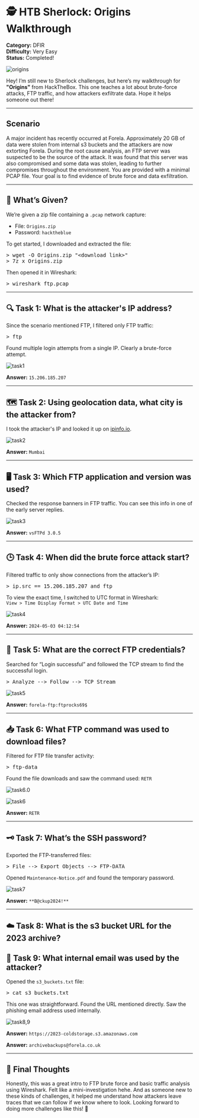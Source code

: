 # 🕵️ HTB Sherlock: Origins Walkthrough

**Category:** DFIR   
**Difficulty:** Very Easy  
**Status:** Completed!

![origins](https://github.com/candypopZZ/htb-sherlock-walkthrough/blob/main/images/origins.JPG?raw=true)

Hey! I’m still new to Sherlock challenges, but here’s my walkthrough for **"Origins"** from HackTheBox. This one teaches a lot about brute-force attacks, FTP traffic, and how attackers exfiltrate data. Hope it helps someone out there!

---
## Scenario

A major incident has recently occurred at Forela. Approximately 20 GB of data were stolen from internal s3 buckets and the attackers are now extorting Forela. During the root cause analysis, an FTP server was suspected to be the source of the attack. It was found that this server was also compromised and some data was stolen, leading to further compromises throughout the environment. You are provided with a minimal PCAP file. Your goal is to find evidence of brute force and data exfiltration.

---

## 📁 What’s Given?

We’re given a zip file containing a `.pcap` network capture:

- File: `Origins.zip`
- Password: `hacktheblue`

To get started, I downloaded and extracted the file:

<pre>
> wget -O Origins.zip "&lt;download link&gt;"
> 7z x Origins.zip
</pre>

Then opened it in Wireshark:

<pre>
> wireshark ftp.pcap
</pre>

---

## 🔍 Task 1: What is the attacker's IP address?

Since the scenario mentioned FTP, I filtered only FTP traffic:

<pre>
> ftp
</pre>

Found multiple login attempts from a single IP. Clearly a brute-force attempt.

![task1](https://github.com/candypopZZ/htb-sherlock-walkthrough/blob/main/images/task1.JPG?raw=true)

**Answer:** `15.206.185.207`

---

## 🗺️ Task 2: Using geolocation data, what city is the attacker from?

I took the attacker's IP and looked it up on [ipinfo.io](https://ipinfo.io).

![task2](https://github.com/candypopZZ/htb-sherlock-walkthrough/blob/main/images/task2.JPG?raw=true)

**Answer:** `Mumbai`

---

## 🖥️ Task 3: Which FTP application and version was used?

Checked the response banners in FTP traffic. You can see this info in one of the early server replies.

![task3]( https://github.com/candypopZZ/htb-sherlock-walkthrough/blob/main/images/task3.JPG?raw=true)

**Answer:** `vsFTPd 3.0.5`

---

## 🕒 Task 4: When did the brute force attack start?

Filtered traffic to only show connections from the attacker’s IP:

<pre>
> ip.src == 15.206.185.207 and ftp
</pre>

To view the exact time, I switched to UTC format in Wireshark:  
`View > Time Display Format > UTC Date and Time`

![task4](https://github.com/candypopZZ/htb-sherlock-walkthrough/blob/main/images/task4.JPG?raw=true)

**Answer:** `2024-05-03 04:12:54`

---

## 🔐 Task 5: What are the correct FTP credentials?

Searched for “Login successful” and followed the TCP stream to find the successful login.

<pre>
> Analyze --> Follow --> TCP Stream
</pre>

![task5](https://github.com/candypopZZ/htb-sherlock-walkthrough/blob/main/images/task5.JPG?raw=true)

**Answer:** `forela-ftp:ftprocks69$`

---

## 📥 Task 6: What FTP command was used to download files?

Filtered for FTP file transfer activity:

<pre>
> ftp-data
</pre>

Found the file downloads and saw the command used: `RETR`

![task6.0](https://github.com/candypopZZ/htb-sherlock-walkthrough/blob/main/images/task6.0.JPG?raw=true)

![task6](https://github.com/candypopZZ/htb-sherlock-walkthrough/blob/main/images/task6.JPG?raw=true)

**Answer:** `RETR`

---

## 🗝️ Task 7: What’s the SSH password?

Exported the FTP-transferred files:

<pre>
> File --> Export Objects --> FTP-DATA
</pre>

Opened `Maintenance-Notice.pdf` and found the temporary password.

![task7](https://github.com/candypopZZ/htb-sherlock-walkthrough/blob/main/images/task7.JPG?raw=true)

**Answer:** `**B@ckup2024!**`

---

## ☁️ Task 8: What is the s3 bucket URL for the 2023 archive?
## 📧 Task 9: What internal email was used by the attacker?

Opened the `s3_buckets.txt` file:

<pre>
> cat s3_buckets.txt
</pre>

This one was straightforward. Found the URL mentioned directly. Saw the phishing email address used internally.

![task8,9](https://github.com/candypopZZ/htb-sherlock-walkthrough/blob/main/images/task%208,9.JPG?raw=true)

**Answer:** `https://2023-coldstorage.s3.amazonaws.com`

**Answer:** `archivebackups@forela.co.uk`

---

## 💭 Final Thoughts

Honestly, this was a great intro to FTP brute force and basic traffic analysis using Wireshark. Felt like a mini-investigation hehe. And as someone new to these kinds of challenges, it helped me understand how attackers leave traces that we can follow if we know where to look. Looking forward to doing more challenges like this! 🚀
